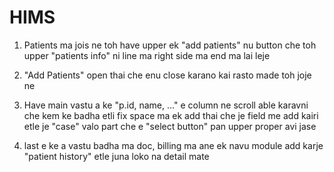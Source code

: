 # HIMS
 
1) Patients ma jois ne toh have upper ek "add patients" nu button che toh upper "patients info" ni line ma right side ma end ma lai leje

2) "Add Patients" open thai che enu close karano kai rasto made toh joje ne

3) Have main vastu a ke "p.id, name, ..." e column ne scroll able karavni che kem ke badha etli fix space ma ek add thai che je field me add kairi etle je "case" valo part che e "select button" pan upper proper avi jase

4) last e ke a vastu badha ma doc, billing ma ane ek navu module add karje "patient history" etle juna loko na detail mate